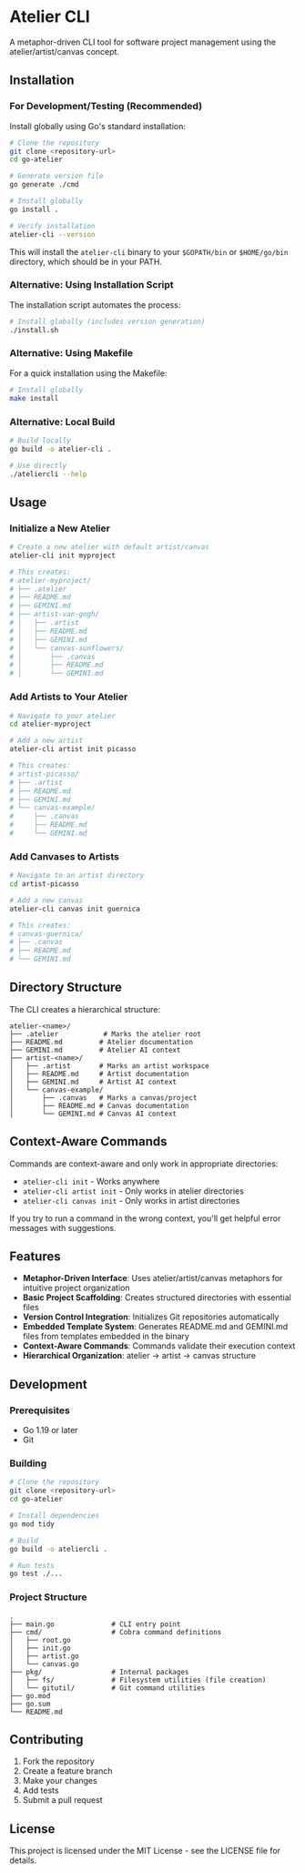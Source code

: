 # Atelier CLI

A metaphor-driven CLI tool for software project management using the atelier/artist/canvas concept.

## Installation

### For Development/Testing (Recommended)

Install globally using Go's standard installation:

```bash
# Clone the repository
git clone <repository-url>
cd go-atelier

# Generate version file
go generate ./cmd

# Install globally
go install .

# Verify installation
atelier-cli --version
```

This will install the `atelier-cli` binary to your `$GOPATH/bin` or `$HOME/go/bin` directory, which should be in your PATH.

### Alternative: Using Installation Script

The installation script automates the process:

```bash
# Install globally (includes version generation)
./install.sh
```

### Alternative: Using Makefile

For a quick installation using the Makefile:

```bash
# Install globally
make install
```

### Alternative: Local Build

```bash
# Build locally
go build -o atelier-cli .

# Use directly
./ateliercli --help
```

## Usage

### Initialize a New Atelier

```bash
# Create a new atelier with default artist/canvas
atelier-cli init myproject

# This creates:
# atelier-myproject/
# ├── .atelier
# ├── README.md
# ├── GEMINI.md
# ├── artist-van-gogh/
# │   ├── .artist
# │   ├── README.md
# │   ├── GEMINI.md
# │   └── canvas-sunflowers/
# │       ├── .canvas
# │       ├── README.md
# │       └── GEMINI.md
```

### Add Artists to Your Atelier

```bash
# Navigate to your atelier
cd atelier-myproject

# Add a new artist
atelier-cli artist init picasso

# This creates:
# artist-picasso/
# ├── .artist
# ├── README.md
# ├── GEMINI.md
# └── canvas-example/
#     ├── .canvas
#     ├── README.md
#     └── GEMINI.md
```

### Add Canvases to Artists

```bash
# Navigate to an artist directory
cd artist-picasso

# Add a new canvas
atelier-cli canvas init guernica

# This creates:
# canvas-guernica/
# ├── .canvas
# ├── README.md
# └── GEMINI.md
```

## Directory Structure

The CLI creates a hierarchical structure:

```
atelier-<name>/
├── .atelier           # Marks the atelier root
├── README.md         # Atelier documentation
├── GEMINI.md         # Atelier AI context
├── artist-<name>/
│   ├── .artist       # Marks an artist workspace
│   ├── README.md     # Artist documentation
│   ├── GEMINI.md     # Artist AI context
│   └── canvas-example/
│       ├── .canvas   # Marks a canvas/project
│       ├── README.md # Canvas documentation
│       └── GEMINI.md # Canvas AI context
```

## Context-Aware Commands

Commands are context-aware and only work in appropriate directories:

- `atelier-cli init` - Works anywhere
- `atelier-cli artist init` - Only works in atelier directories
- `atelier-cli canvas init` - Only works in artist directories

If you try to run a command in the wrong context, you'll get helpful error messages with suggestions.

## Features

- **Metaphor-Driven Interface**: Uses atelier/artist/canvas metaphors for intuitive project organization
- **Basic Project Scaffolding**: Creates structured directories with essential files
- **Version Control Integration**: Initializes Git repositories automatically
- **Embedded Template System**: Generates README.md and GEMINI.md files from templates embedded in the binary
- **Context-Aware Commands**: Commands validate their execution context
- **Hierarchical Organization**: atelier → artist → canvas structure

## Development

### Prerequisites

- Go 1.19 or later
- Git

### Building

```bash
# Clone the repository
git clone <repository-url>
cd go-atelier

# Install dependencies
go mod tidy

# Build
go build -o ateliercli .

# Run tests
go test ./...
```

### Project Structure

```
.
├── main.go              # CLI entry point
├── cmd/                 # Cobra command definitions
│   ├── root.go
│   ├── init.go
│   ├── artist.go
│   └── canvas.go
├── pkg/                 # Internal packages
│   ├── fs/              # Filesystem utilities (file creation)
│   └── gitutil/         # Git command utilities
├── go.mod
├── go.sum
└── README.md
```

## Contributing

1. Fork the repository
2. Create a feature branch
3. Make your changes
4. Add tests
5. Submit a pull request

## License

This project is licensed under the MIT License - see the LICENSE file for details.